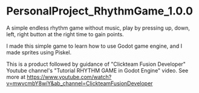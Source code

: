 # PersonalProject_RhythmGame_1.0.0
 
 A simple endless rhythm game without music, play by pressing up, down, left, right button at the right time to gain points. 
 
 I made this simple game to learn how to use Godot game engine, and I made sprites using Piskel. 

 This is a product followed by guidance of "Clickteam Fusion Developer" Youtube channel's "Tutorial RHYTHM GAME in Godot Engine" video. See more at https://www.youtube.com/watch?v=mwvcmbY8wiY&ab_channel=ClickteamFusionDeveloper
